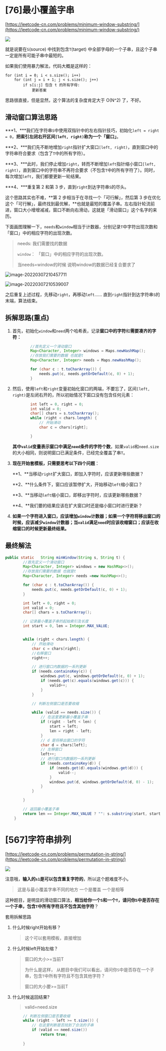 

# [76]最小覆盖字串

[https://leetcode-cn.com/problems/minimum-window-substring/](https://leetcode-cn.com/problems/minimum-window-substring/)

![](.images/下载-1646658125277.png)

就是说要在`S`(source) 中找到包含`T`(target) 中全部字母的一个子串，且这个子串一定是所有可能子串中最短的。

如果我们使用暴力解法，代码大概是这样的：

```
for (int i = 0; i < s.size(); i++)
    for (int j = i + 1; j < s.size(); j++)
        if s[i:j] 包含 t 的所有字母:
            更新答案
```

思路很直接，但是显然，这个算法的复杂度肯定大于 O(N^2) 了，不好。



## 滑动窗口算法思路

***1、***我们在字符串`S`中使用双指针中的左右指针技巧，初始化`left = right = 0`，**把索引左闭右开区间`[left, right)`称为一个「窗口」**。

***2、***我们先不断地增加`right`指针扩大窗口`[left, right)`，直到窗口中的字符串符合要求（包含了`T`中的所有字符）。

***3、***此时，我们停止增加`right`，转而不断增加`left`指针缩小窗口`[left, right)`，直到窗口中的字符串不再符合要求（不包含`T`中的所有字符了）。同时，每次增加`left`，我们都要更新一轮结果。

***4、***重复第 2 和第 3 步，直到`right`到达字符串`S`的尽头。

这个思路其实也不难，**第 2 步相当于在寻找一个「可行解」，然后第 3 步在优化这个「可行解」，最终找到最优解，**也就是最短的覆盖子串。左右指针轮流前进，窗口大小增增减减，窗口不断向右滑动，这就是「滑动窗口」这个名字的来历。

下面画图理解一下，`needs`和`window`相当于计数器，分别记录`T`中字符出现次数和「窗口」中的相应字符的出现次数。

> needs: 我们需要找的数据
>
> `window`： 「窗口」中的相应字符的出现次数。
>
> 当needs=window的时候 说明window的数据已经复合要求了



![image-20220307210457711](.images/image-20220307210457711.png)

![image-20220307210539007](.images/image-20220307210539007.png)



之后重复上述过程，先移动`right`，再移动`left`…… 直到`right`指针到达字符串`S`的末端，算法结束。



## 拆解思路(重点)

1. 首先，初始化`window`和`need`两个哈希表，记录**窗口中的字符**和**需要凑齐的字符：**

   ```java
           //首先定义一个滑动窗口
           Map<Character, Integer> windows = Maps.newHashMap();
           //存放我们需要的数据 也就是t
           Map<Character, Integer> needs = Maps.newHashMap();
   
           for (char c : t.toCharArray()) {
               needs.put(c, needs.getOrDefault(c, 0) + 1);
           }
   ```

2. 然后，使用`left`和`right`变量初始化窗口的两端，不要忘了，区间`[left, right)`是左闭右开的，所以初始情况下窗口没有包含任何元素：

   ```java
           int left = 0, right = 0;
           int valid = 0;
           char[] chars = s.toCharArray();
           while (right < chars.length) {
               // 开始滑动
               char c = chars[right];
   
           }
   ```

   **其中`valid`变量表示窗口中满足`need`条件的字符个数**，如果`valid`和`need.size`的大小相同，则说明窗口已满足条件，已经完全覆盖了串`T`。

3. **现在开始套模板，只需要思考以下四个问题**：

   **1、**当移动`right`扩大窗口，即加入字符时，应该更新哪些数据？

   **2、**什么条件下，窗口应该暂停扩大，开始移动`left`缩小窗口？

   **3、**当移动`left`缩小窗口，即移出字符时，应该更新哪些数据？

   **4、**我们要的结果应该在扩大窗口时还是缩小窗口时进行更新？

4. **如果一个字符进入窗口，应该增加`window`计数器；如果一个字符将移出窗口的时候，应该减少`window`计数器；当`valid`满足`need`时应该收缩窗口；应该在收缩窗口的时候更新最终结果。**

## 最终解法

```java
public static   String minWindow(String s, String t) {
        //首先定义一个滑动窗口
        Map<Character, Integer> windows = new HashMap<>();
        //存放我们需要的数据 也就是t
        Map<Character, Integer> needs =new HashMap<>();

        for (char c : t.toCharArray()) {
            needs.put(c, needs.getOrDefault(c, 0) + 1);
        }

        int left = 0, right = 0;
        int valid = 0;
        char[] chars = s.toCharArray();

        // 记录最小覆盖子串的起始索引及长度
        int start = 0, len = Integer.MAX_VALUE;


        while (right < chars.length) {
            // 开始滑动
            char c = chars[right];
            //右移窗口
            right++;

            // 进行窗口内数据的一系列更新
            if (needs.containsKey(c)) {
                windows.put(c, windows.getOrDefault(c, 0) + 1);
                if (needs.get(c).equals(windows.get(c))) {
                    valid++;
                }
            }

            // 判断左侧窗口是否要收缩

            while (valid == needs.size()) {
                // 在这里更新最小覆盖子串
                if (right - left < len) {
                    start = left;
                    len = right - left;
                }
                // d 是将移出窗口的字符
                char d = chars[left];
                // 左移窗口
                left++;
                // 进行窗口内数据的一系列更新
                if (needs.containsKey(d)) {
                    if (needs.get(d).equals(windows.get(d))) {
                        valid--;
                    }
                    windows.put(d, windows.getOrDefault(d, 0) - 1);
                }
            }

        }

        // 返回最小覆盖子串
        return len == Integer.MAX_VALUE ? "": s.substring(start, start + len);
    }
```



# [567]字符串排列

[https://leetcode-cn.com/problems/permutation-in-string/](https://leetcode-cn.com/problems/permutation-in-string/)

![](.images/下载-1646728322771.png)

注意哦，**输入的`s1`是可以包含重复字符的**，所以这个题难度不小。

> 这是与最小覆盖字串不同的地方 一个是覆盖 一个是相等

这种题目，是明显的滑动窗口算法，**相当给你一个`S`和一个`T`，请问你`S`中是否存在一个子串，包含`T`中所有字符且不包含其他字符**？


套用拆解思路

1. 什么时候right开始有移？

   > 这个可以套用模板，直接增加

2. 什么时候left开始左缩？

   > 窗口的大小>=当前T
   >
   > 为什么是这样， 从题目中我们可以看出，请问你`S`中是否存在一个子串，包含`T`中所有字符且不包含其他字符？
   >
   > 窗口的大小要>=当前T

3. 什么时候返回结果?

   > valid=need.size

   


```java
        // 判断左侧窗口是否要收缩
        while (right - left >= t.size()) {
            // 在这里判断是否找到了合法的子串
            if (valid == need.size())
                return true;
           
        }
```



